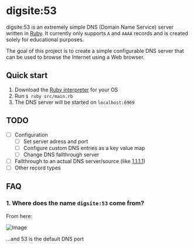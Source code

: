 # digsite:53
digsite:53 is an extremely simple DNS (Domain Name Service) server written in [Ruby](https://www.ruby-lang.org/en/). It currently only supports `A` and `AAAA` records and is created solely for educational purposes.

The goal of this project is to create a simple configurable DNS server that can be used to browse the Internet using a Web browser.

## Quick start
1. Download the [Ruby interpreter](https://www.ruby-lang.org/en/downloads/) for your OS
2. Run `$ ruby src/main.rb`
3. The DNS server will be started on `localhost:6969`

## TODO
- [ ] Configuration
  - [ ] Set server adress and port
  - [ ] Configure custom DNS entries as a key value map
  - [ ] Change DNS fallthrough server
- [ ] Fallthrough to an actual DNS server/source (like [1.1.1.1](1.1.1.1))
- [ ] Other record types

## FAQ
### 1. Where does the name `digsite:53` come from?
From here: 

![Image](https://i.imgur.com/uRfZp6L.png)

...and 53 is the default DNS port
